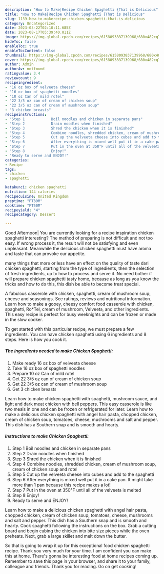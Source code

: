 ```yaml
---
description: "How to Make|Recipe Chicken Spaghetti {That is Delicious"
title: "How to Make|Recipe Chicken Spaghetti {That is Delicious"
slug: 1139-how-to-makerecipe-chicken-spaghetti-that-is-delicious
category: Uncategorized
date: 2023-03-22T02:10:11.685Z
date: 2023-08-17T05:39:40.011Z
image: https://img-global.cpcdn.com/recipes/6158093837139968/680x482cq70/chicken-spaghetti-recipe-main-photo.jpg
hideToc: false
enableToc: true
enableTocContent: false
thumbnail: https://img-global.cpcdn.com/recipes/6158093837139968/680x482cq70/chicken-spaghetti-recipe-main-photo.jpg
cover: https://img-global.cpcdn.com/recipes/6158093837139968/680x482cq70/chicken-spaghetti-recipe-main-photo.jpg
author: Admin
authorAv: notfound
ratingvalue: 3.4
reviewcount: 9
recipeingredient:
- "16 oz box of velveeta cheese"
- "16 oz box of spaghetti noodles"
- "10 oz Can of mild rotel"
- "22 3/5 oz can of cream of chicken soup"
- "22 3/5 oz can of cream of mushroom soup"
- "3 chicken breasts"
recipeinstructions:
- "Step 1            Boil noodles and chicken in separate pans"
- "Step 2            Drain noodles when finished"
- "Step 3            Shred the chicken when it is finished"
- "Step 4            Combine noodles, shredded chicken, cream of mushroom soup, cream of chicken soup and rotel"
- "Step 5            Cut up the velveeta cheese into cubes and add to the spaghetti"
- "Step 6            After everything is mixed well put it in a cake pan. It might take more than 1 pan because this recipe makes a lot!"
- "Step 7            Put in the oven at 350°F until all of the velveeta is melted"
- "Step 8            Enjoy!"
- "Ready to serve and ENJOY!"
categories:
- Recipe
tags:
- chicken
- spaghetti

katakunci: chicken spaghetti 
nutrition: 144 calories
recipecuisine: United Kingdom
preptime: "PT39M"
cooktime: "PT50M"
recipeyield: "4"
recipecategory: Dessert

---
```



Good Afternoon| You are currently looking for a recipe inspiration chicken spaghetti interesting? The method of preparing is not difficult and not too easy. If wrong process it, the result will not be satisfying and even unpleasant. Meanwhile the delicious chicken spaghetti must have aroma and taste that can provoke our appetite.






many things that more or less have an effect on the quality of taste dari chicken spaghetti, starting from the type of ingredients, then the selection of fresh ingredients, up to how to process and serve it. No need bother if will prepare chicken spaghetti tasty home, because as long as you know the tricks and how to do this, this dish be able to become treat special.


A fabulous casserole with chicken, spaghetti, cream of mushroom soup, cheese and seasonings. See ratings, reviews and nutritional information. Learn how to make a gooey, cheesy comfort food casserole with chicken, spaghetti, Ro*Tel, cream of mushroom, Velveeta, and other ingredients. This easy recipe is perfect for busy weeknights and can be frozen or made in the slow cooker.


To get started with this particular recipe, we must prepare a few ingredients. You can have chicken spaghetti using 6 ingredients and 8 steps. Here is how you cook it.

<!--inarticleads1-->

##### The ingredients needed to make Chicken Spaghetti:

1. Make ready 16 oz box of velveeta cheese
1. Take 16 oz box of spaghetti noodles
1. Prepare 10 oz Can of mild rotel
1. Get 22 3/5 oz can of cream of chicken soup
1. Get 22 3/5 oz can of cream of mushroom soup
1. Get 3 chicken breasts


Learn how to make chicken spaghetti with spaghetti, mushroom sauce, and light and dark meat chicken with bell peppers. This easy casserole is like two meals in one and can be frozen or refrigerated for later. Learn how to make a delicious chicken spaghetti with angel hair pasta, chopped chicken, cream of chicken soup, tomatoes, cheese, mushrooms and salt and pepper. This dish has a Southern snap and is smooth and hearty. 

<!--inarticleads2-->

##### Instructions to make Chicken Spaghetti:

1. Step 1            Boil noodles and chicken in separate pans
1. Step 2            Drain noodles when finished
1. Step 3            Shred the chicken when it is finished
1. Step 4            Combine noodles, shredded chicken, cream of mushroom soup, cream of chicken soup and rotel
1. Step 5            Cut up the velveeta cheese into cubes and add to the spaghetti
1. Step 6            After everything is mixed well put it in a cake pan. It might take more than 1 pan because this recipe makes a lot!
1. Step 7            Put in the oven at 350°F until all of the velveeta is melted
1. Step 8            Enjoy!
1. Ready to serve and ENJOY!

Learn how to make a delicious chicken spaghetti with angel hair pasta, chopped chicken, cream of chicken soup, tomatoes, cheese, mushrooms and salt and pepper. This dish has a Southern snap and is smooth and hearty. Cook spaghetti following the instructions on the box. Grab a cutting board and begin cubing the chicken into bite size pieces while the oven preheats. Next, grab a large skillet and melt down the butter. 

So that is going to wrap it up for this exceptional food chicken spaghetti recipe. Thank you very much for your time. I am confident you can make this at home. There's gonna be interesting food at home recipes coming up. Remember to save this page in your browser, and share it to your family, colleague and friends. Thank you for reading. Go on get cooking!
